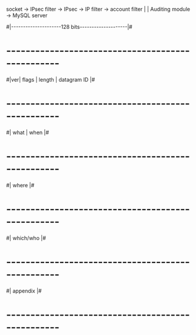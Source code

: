 
socket -> IPsec filter -> IPsec -> IP filter -> account filter
                                |
                                |
                        Auditing module -> MySQL server


#|---------------------128 bits--------------------|#

# ------------------------------------------------- #
#|ver| flags |   length   |       datagram ID      |#
# ------------------------------------------------- #
#|          what          |           when         |#
# ------------------------------------------------- #
#|                      where                      |#
# ------------------------------------------------- #
#|                    which/who                    |#
# ------------------------------------------------- #
#|                    appendix                     |#
# ------------------------------------------------- #


